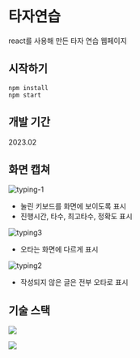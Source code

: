 # 타자연습

react를 사용해 만든 타자 연습 웹페이지

## 시작하기

```
npm install
npm start
```

## 개발 기간

2023.02

## 화면 캡쳐

![typing-1](https://user-images.githubusercontent.com/70616579/226365002-a90ccf0f-b54d-4846-a207-a94a35f7b7aa.gif)

- 눌린 키보드를 화면에 보이도록 표시
- 진행시간, 타수, 최고타수, 정확도 표시

![typing3](https://user-images.githubusercontent.com/70616579/226365028-a34e0db2-197c-4ed6-a555-1e12066654d5.gif)

- 오타는 화면에 다르게 표시

![typing2](https://user-images.githubusercontent.com/70616579/226365019-af6d7be8-1411-4c5e-a8a0-31bfba52ab82.gif)

- 작성되지 않은 글은 전부 오타로 표시

## 기술 스택

<img src="https://img.shields.io/badge/React-61DAFB?style=flat-square&logo=React&logoColor=white"/></a>

<img src="https://img.shields.io/badge/Javascript-F7DF1E?style=flat-square&logo=JavaScript&logoColor=white"/></a>
